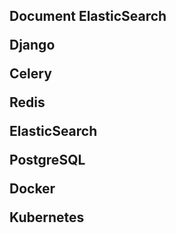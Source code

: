 <h2>Document ElasticSearch</p>
<p></p>
<p>Django</p>
<p>Celery</p>
<p>Redis</p>
<p>ElasticSearch</p>
<p>PostgreSQL</p>
<p>Docker</p>
<p>Kubernetes</p>